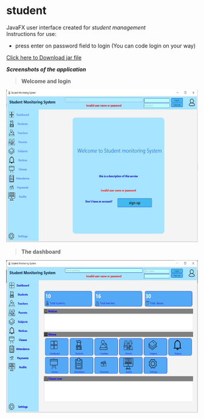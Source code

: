 # student
JavaFX user interface created for *student management*<br>
Instructions for use:
 * press enter on password field to login (You can code login on your way)
 
[Click here to Download jar file](https://github.com/DarshanaUOP/student/raw/master/out/artifacts/student_jar/student.jar)

<i><b>Screenshots of the application<b></i>
>Welcome and login 
  <img src = "out/artifacts/student_jar/std welcome.JPG" height = 400 > 
 
>The dashboard
  <img src = "out/artifacts/student_jar/studentmonitor.JPG" height = 400 > 
